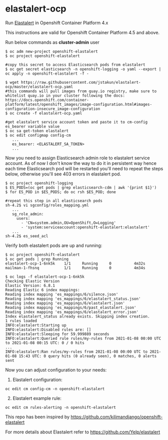 # elastalert-ocp
Run [Elastalert](https://github.com/Yelp/elastalert) in Openshift Container Platform 4.x

This instructions are valid for Openshift Container Platform 4.5 and above. 

Run below commands as **cluster-admin** user
```
$ oc adm new-project openshift-elastalert
$ oc project openshift-elastalert

#copy this secret to access Elasticsearch pods from elastalert
$ oc get secret elasticsearch -n openshift-logging -o yaml --export | oc apply -n openshift-elastalert -f -

$ wget https://raw.githubusercontent.com/jstakun/elastalert-ocp/master/elastalert-ocp.yaml
#this commands will pull images from quay.io registry, make sure to whitelist quay.io in your cluster following the docs: https://docs.openshift.com/container-platform/latest/openshift_images/image-configuration.html#images-configuration-insecure_image-configuration
$ oc create -f elastalert-ocp.yaml

#get elastalert service account token and paste it to cm-config es_bearer variable value
$ oc sa get-token elastalert 
$ oc edit configmap config-cm
   ...
   es_bearer: <ELASTALERT_SA_TOKEN>
   ...
```
Now you need to assign Elasticsearch admin role to elastalert service account. As of now I don't know the way to do it in persistent way hence each time Elasticsearch pod will be restarted you'll need to repeat the steps below, otherwise you'll see 403 errors in elastalert pod.

```
$ oc project openshift-logging
$ ES_PODS=(oc get pods | grep elasticsearch-cdm | awk '{print $1}')
$ for ES_POD in $ES_PODS; do oc rsh $ES_POD; done

#repeat this step in all elasticsearch pods
sh-4.2$ vi sgconfig/roles_mapping.yml
   ...
   sg_role_admin:
     users:
       - 'CN=system.admin,OU=OpenShift,O=Logging'
       - 'system:serviceaccount:openshift-elastalert:elastalert'
   ...
sh-4.2$ es_seed_acl
```

Verify both elastalert pods are up and running:
```
$ oc project openshift-elastalert
$ oc get pods | grep Running
elastalert-ocp-1-6nk5k    1/1     Running     0          4m32s
mailman-1-fhsnq           1/1     Running     0          4m34s

$ oc logs -f elastalert-ocp-1-6nk5k
Checking Elastic Version
Elastic Version: 6.8.1
Reading Elastic 6 index mappings:
Reading index mapping 'es_mappings/6/silence.json'
Reading index mapping 'es_mappings/6/elastalert_status.json'
Reading index mapping 'es_mappings/6/elastalert.json'
Reading index mapping 'es_mappings/6/past_elastalert.json'
Reading index mapping 'es_mappings/6/elastalert_error.json'
Index elastalert_status already exists. Skipping index creation.
1 rules loaded
INFO:elastalert:Starting up
INFO:elastalert:Disabled rules are: []
INFO:elastalert:Sleeping for 59.999889 seconds
INFO:elastalert:Queried rule rules/my-rules from 2021-01-08 00:00 UTC to 2021-01-08 00:15 UTC: 0 / 0 hits
...
INFO:elastalert:Ran rules/my-rules from 2021-01-08 00:00 UTC to 2021-01-08 15:43 UTC: 0 query hits (0 already seen), 0 matches, 0 alerts sent
```

Now you can adjust configuration to your needs:

1. Elastalert configuration:
```
oc edit cm config-cm -n openshift-elastalert
```
2. Elastalert example rule:
```
oc edit cm rules-alerting -n openshift-elastalert
```


This repo has been inspired by https://github.com/kilimandjango/openshift-elastalert

For more details about Elastalert refer to https://github.com/Yelp/elastalert
